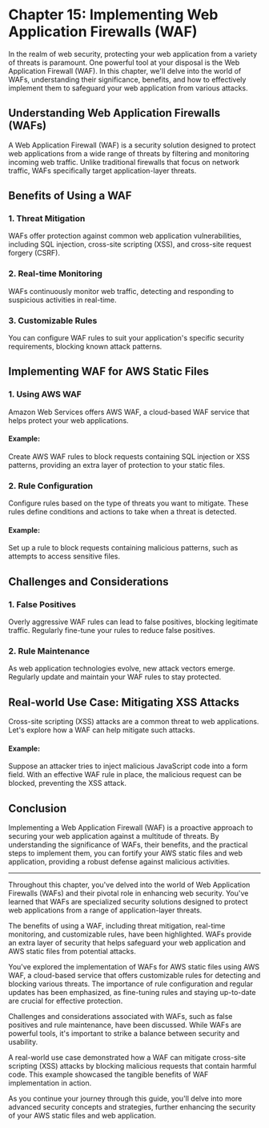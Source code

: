 # Chapter 15: Implementing Web Application Firewalls (WAF)

In the realm of web security, protecting your web application from a variety of threats is paramount. One powerful tool at your disposal is the Web Application Firewall (WAF). In this chapter, we'll delve into the world of WAFs, understanding their significance, benefits, and how to effectively implement them to safeguard your web application from various attacks.

## Understanding Web Application Firewalls (WAFs)

A Web Application Firewall (WAF) is a security solution designed to protect web applications from a wide range of threats by filtering and monitoring incoming web traffic. Unlike traditional firewalls that focus on network traffic, WAFs specifically target application-layer threats.

## Benefits of Using a WAF

### 1. **Threat Mitigation**

WAFs offer protection against common web application vulnerabilities, including SQL injection, cross-site scripting (XSS), and cross-site request forgery (CSRF).

### 2. **Real-time Monitoring**

WAFs continuously monitor web traffic, detecting and responding to suspicious activities in real-time.

### 3. **Customizable Rules**

You can configure WAF rules to suit your application's specific security requirements, blocking known attack patterns.

## Implementing WAF for AWS Static Files

### 1. **Using AWS WAF**

Amazon Web Services offers AWS WAF, a cloud-based WAF service that helps protect your web applications.

#### Example:

Create AWS WAF rules to block requests containing SQL injection or XSS patterns, providing an extra layer of protection to your static files.

### 2. **Rule Configuration**

Configure rules based on the type of threats you want to mitigate. These rules define conditions and actions to take when a threat is detected.

#### Example:

Set up a rule to block requests containing malicious patterns, such as attempts to access sensitive files.

## Challenges and Considerations

### 1. **False Positives**

Overly aggressive WAF rules can lead to false positives, blocking legitimate traffic. Regularly fine-tune your rules to reduce false positives.

### 2. **Rule Maintenance**

As web application technologies evolve, new attack vectors emerge. Regularly update and maintain your WAF rules to stay protected.

## Real-world Use Case: Mitigating XSS Attacks

Cross-site scripting (XSS) attacks are a common threat to web applications. Let's explore how a WAF can help mitigate such attacks.

#### Example:

Suppose an attacker tries to inject malicious JavaScript code into a form field. With an effective WAF rule in place, the malicious request can be blocked, preventing the XSS attack.

## Conclusion

Implementing a Web Application Firewall (WAF) is a proactive approach to securing your web application against a multitude of threats. By understanding the significance of WAFs, their benefits, and the practical steps to implement them, you can fortify your AWS static files and web application, providing a robust defense against malicious activities.

---

Throughout this chapter, you've delved into the world of Web Application Firewalls (WAFs) and their pivotal role in enhancing web security. You've learned that WAFs are specialized security solutions designed to protect web applications from a range of application-layer threats.

The benefits of using a WAF, including threat mitigation, real-time monitoring, and customizable rules, have been highlighted. WAFs provide an extra layer of security that helps safeguard your web application and AWS static files from potential attacks.

You've explored the implementation of WAFs for AWS static files using AWS WAF, a cloud-based service that offers customizable rules for detecting and blocking various threats. The importance of rule configuration and regular updates has been emphasized, as fine-tuning rules and staying up-to-date are crucial for effective protection.

Challenges and considerations associated with WAFs, such as false positives and rule maintenance, have been discussed. While WAFs are powerful tools, it's important to strike a balance between security and usability.

A real-world use case demonstrated how a WAF can mitigate cross-site scripting (XSS) attacks by blocking malicious requests that contain harmful code. This example showcased the tangible benefits of WAF implementation in action.

As you continue your journey through this guide, you'll delve into more advanced security concepts and strategies, further enhancing the security of your AWS static files and web application.